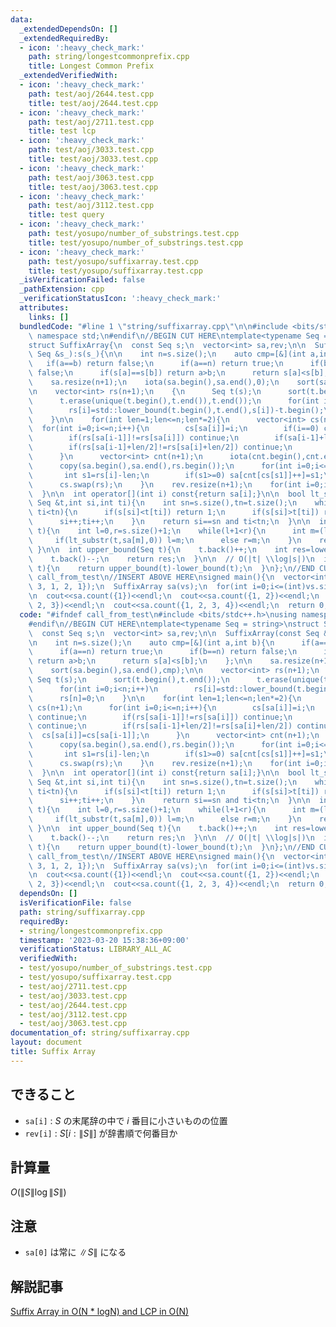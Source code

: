 ```yaml
---
data:
  _extendedDependsOn: []
  _extendedRequiredBy:
  - icon: ':heavy_check_mark:'
    path: string/longestcommonprefix.cpp
    title: Longest Common Prefix
  _extendedVerifiedWith:
  - icon: ':heavy_check_mark:'
    path: test/aoj/2644.test.cpp
    title: test/aoj/2644.test.cpp
  - icon: ':heavy_check_mark:'
    path: test/aoj/2711.test.cpp
    title: test lcp
  - icon: ':heavy_check_mark:'
    path: test/aoj/3033.test.cpp
    title: test/aoj/3033.test.cpp
  - icon: ':heavy_check_mark:'
    path: test/aoj/3063.test.cpp
    title: test/aoj/3063.test.cpp
  - icon: ':heavy_check_mark:'
    path: test/aoj/3112.test.cpp
    title: test query
  - icon: ':heavy_check_mark:'
    path: test/yosupo/number_of_substrings.test.cpp
    title: test/yosupo/number_of_substrings.test.cpp
  - icon: ':heavy_check_mark:'
    path: test/yosupo/suffixarray.test.cpp
    title: test/yosupo/suffixarray.test.cpp
  _isVerificationFailed: false
  _pathExtension: cpp
  _verificationStatusIcon: ':heavy_check_mark:'
  attributes:
    links: []
  bundledCode: "#line 1 \"string/suffixarray.cpp\"\n\n#include <bits/stdc++.h>\nusing\
    \ namespace std;\n#endif\n//BEGIN CUT HERE\ntemplate<typename Seq = string>\n\
    struct SuffixArray{\n  const Seq s;\n  vector<int> sa,rev;\n\n  SuffixArray(const\
    \ Seq &s_):s(s_){\n\n    int n=s.size();\n    auto cmp=[&](int a,int b){\n   \
    \   if(a==b) return false;\n      if(a==n) return true;\n      if(b==n) return\
    \ false;\n      if(s[a]==s[b]) return a>b;\n      return s[a]<s[b];\n    };\n\n\
    \    sa.resize(n+1);\n    iota(sa.begin(),sa.end(),0);\n    sort(sa.begin(),sa.end(),cmp);\n\
    \n    vector<int> rs(n+1);\n    {\n      Seq t(s);\n      sort(t.begin(),t.end());\n\
    \      t.erase(unique(t.begin(),t.end()),t.end());\n      for(int i=0;i<n;i++)\n\
    \        rs[i]=std::lower_bound(t.begin(),t.end(),s[i])-t.begin();\n      rs[n]=0;\n\
    \    }\n\n    for(int len=1;len<=n;len*=2){\n      vector<int> cs(n+1);\n    \
    \  for(int i=0;i<=n;i++){\n        cs[sa[i]]=i;\n        if(i==0) continue;\n\
    \        if(rs[sa[i-1]]!=rs[sa[i]]) continue;\n        if(sa[i-1]+len>=n) continue;\n\
    \        if(rs[sa[i-1]+len/2]!=rs[sa[i]+len/2]) continue;\n        cs[sa[i]]=cs[sa[i-1]];\n\
    \      }\n      vector<int> cnt(n+1);\n      iota(cnt.begin(),cnt.end(),0);\n\
    \      copy(sa.begin(),sa.end(),rs.begin());\n      for(int i=0;i<=n;i++){\n \
    \       int s1=rs[i]-len;\n        if(s1>=0) sa[cnt[cs[s1]]++]=s1;\n      }\n\
    \      cs.swap(rs);\n    }\n    rev.resize(n+1);\n    for(int i=0;i<=n;i++) rev[sa[i]]=i;\n\
    \  }\n\n  int operator[](int i) const{return sa[i];}\n\n  bool lt_substr(const\
    \ Seq &t,int si,int ti){\n    int sn=s.size(),tn=t.size();\n    while(si<sn and\
    \ ti<tn){\n      if(s[si]<t[ti]) return 1;\n      if(s[si]>t[ti]) return 0;\n\
    \      si++;ti++;\n    }\n    return si==sn and ti<tn;\n  }\n\n  int lower_bound(Seq\
    \ t){\n    int l=0,r=s.size()+1;\n    while(l+1<r){\n      int m=(l+r)>>1;\n \
    \     if(lt_substr(t,sa[m],0)) l=m;\n      else r=m;\n    }\n    return r;\n \
    \ }\n\n  int upper_bound(Seq t){\n    t.back()++;\n    int res=lower_bound(t);\n\
    \    t.back()--;\n    return res;\n  }\n\n  // O(|t| \\log|s|)\n  int count(Seq\
    \ t){\n    return upper_bound(t)-lower_bound(t);\n  }\n};\n//END CUT HERE\n#ifndef\
    \ call_from_test\n//INSERT ABOVE HERE\nsigned main(){\n  vector<int> vs({1, 2,\
    \ 3, 1, 2, 1});\n  SuffixArray sa(vs);\n  for(int i=0;i<=(int)vs.size();i++) cout<<sa[i]<<endl;\n\
    \n  cout<<sa.count({1})<<endl;\n  cout<<sa.count({1, 2})<<endl;\n  cout<<sa.count({1,\
    \ 2, 3})<<endl;\n  cout<<sa.count({1, 2, 3, 4})<<endl;\n  return 0;\n}\n#endif\n"
  code: "#ifndef call_from_test\n#include <bits/stdc++.h>\nusing namespace std;\n\
    #endif\n//BEGIN CUT HERE\ntemplate<typename Seq = string>\nstruct SuffixArray{\n\
    \  const Seq s;\n  vector<int> sa,rev;\n\n  SuffixArray(const Seq &s_):s(s_){\n\
    \n    int n=s.size();\n    auto cmp=[&](int a,int b){\n      if(a==b) return false;\n\
    \      if(a==n) return true;\n      if(b==n) return false;\n      if(s[a]==s[b])\
    \ return a>b;\n      return s[a]<s[b];\n    };\n\n    sa.resize(n+1);\n    iota(sa.begin(),sa.end(),0);\n\
    \    sort(sa.begin(),sa.end(),cmp);\n\n    vector<int> rs(n+1);\n    {\n     \
    \ Seq t(s);\n      sort(t.begin(),t.end());\n      t.erase(unique(t.begin(),t.end()),t.end());\n\
    \      for(int i=0;i<n;i++)\n        rs[i]=std::lower_bound(t.begin(),t.end(),s[i])-t.begin();\n\
    \      rs[n]=0;\n    }\n\n    for(int len=1;len<=n;len*=2){\n      vector<int>\
    \ cs(n+1);\n      for(int i=0;i<=n;i++){\n        cs[sa[i]]=i;\n        if(i==0)\
    \ continue;\n        if(rs[sa[i-1]]!=rs[sa[i]]) continue;\n        if(sa[i-1]+len>=n)\
    \ continue;\n        if(rs[sa[i-1]+len/2]!=rs[sa[i]+len/2]) continue;\n      \
    \  cs[sa[i]]=cs[sa[i-1]];\n      }\n      vector<int> cnt(n+1);\n      iota(cnt.begin(),cnt.end(),0);\n\
    \      copy(sa.begin(),sa.end(),rs.begin());\n      for(int i=0;i<=n;i++){\n \
    \       int s1=rs[i]-len;\n        if(s1>=0) sa[cnt[cs[s1]]++]=s1;\n      }\n\
    \      cs.swap(rs);\n    }\n    rev.resize(n+1);\n    for(int i=0;i<=n;i++) rev[sa[i]]=i;\n\
    \  }\n\n  int operator[](int i) const{return sa[i];}\n\n  bool lt_substr(const\
    \ Seq &t,int si,int ti){\n    int sn=s.size(),tn=t.size();\n    while(si<sn and\
    \ ti<tn){\n      if(s[si]<t[ti]) return 1;\n      if(s[si]>t[ti]) return 0;\n\
    \      si++;ti++;\n    }\n    return si==sn and ti<tn;\n  }\n\n  int lower_bound(Seq\
    \ t){\n    int l=0,r=s.size()+1;\n    while(l+1<r){\n      int m=(l+r)>>1;\n \
    \     if(lt_substr(t,sa[m],0)) l=m;\n      else r=m;\n    }\n    return r;\n \
    \ }\n\n  int upper_bound(Seq t){\n    t.back()++;\n    int res=lower_bound(t);\n\
    \    t.back()--;\n    return res;\n  }\n\n  // O(|t| \\log|s|)\n  int count(Seq\
    \ t){\n    return upper_bound(t)-lower_bound(t);\n  }\n};\n//END CUT HERE\n#ifndef\
    \ call_from_test\n//INSERT ABOVE HERE\nsigned main(){\n  vector<int> vs({1, 2,\
    \ 3, 1, 2, 1});\n  SuffixArray sa(vs);\n  for(int i=0;i<=(int)vs.size();i++) cout<<sa[i]<<endl;\n\
    \n  cout<<sa.count({1})<<endl;\n  cout<<sa.count({1, 2})<<endl;\n  cout<<sa.count({1,\
    \ 2, 3})<<endl;\n  cout<<sa.count({1, 2, 3, 4})<<endl;\n  return 0;\n}\n#endif\n"
  dependsOn: []
  isVerificationFile: false
  path: string/suffixarray.cpp
  requiredBy:
  - string/longestcommonprefix.cpp
  timestamp: '2023-03-20 15:38:36+09:00'
  verificationStatus: LIBRARY_ALL_AC
  verifiedWith:
  - test/yosupo/number_of_substrings.test.cpp
  - test/yosupo/suffixarray.test.cpp
  - test/aoj/2711.test.cpp
  - test/aoj/3033.test.cpp
  - test/aoj/2644.test.cpp
  - test/aoj/3112.test.cpp
  - test/aoj/3063.test.cpp
documentation_of: string/suffixarray.cpp
layout: document
title: Suffix Array
---
```


## できること
- `sa[i]` : $S$ の末尾辞の中で $i$ 番目に小さいものの位置
- `rev[i]` : $S[i:\|S\|]$ が辞書順で何番目か


## 計算量
$O(\|S\| \log \|S\|)$

## 注意
- `sa[0]` は常に $\|S\|$ になる

## 解説記事
[ Suffix Array in O(N * logN) and LCP in O(N) ](https://sites.google.com/site/indy256/algo/suffix_array)